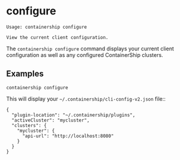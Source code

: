# configure

```
Usage: containership configure

View the current client configuration.
```

The `containership configure` command displays your current client configuration as well as any configured ContainerShip clusters.

## Examples

```
containership configure
```

This will display your `~/.containership/cli-config-v2.json` file::

```
{
  "plugin-location": "~/.containership/plugins",
  "activeCluster": "mycluster",
  "clusters": {
    "mycluster": {
      "api-url": "http://localhost:8080"
    }
  } 
}
```
## 